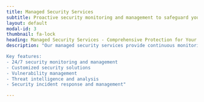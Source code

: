 ```yaml
---
title: Managed Security Services
subtitle: Proactive security monitoring and management to safeguard your organization's assets and minimize risks.
layout: default
modal-id: 3
thumbnail: fa-lock
heading: Managed Security Services - Comprehensive Protection for Your Organization
description: "Our managed security services provide continuous monitoring and management of your security infrastructure to safeguard your organization's assets and minimize risks. We offer a range of customizable services to meet your unique needs and ensure the highest level of protection.

Key features:
- 24/7 security monitoring and management
- Customized security solutions
- Vulnerability management
- Threat intelligence and analysis
- Security incident response and management"

---
```

